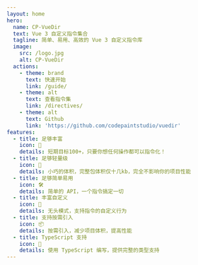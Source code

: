 ```yaml
---
layout: home
hero:
  name: CP-VueDir
  text: Vue 3 自定义指令集合
  tagline: 简单、易用、高效的 Vue 3 自定义指令库
  image:
    src: /logo.jpg
    alt: CP-VueDir
  actions:
    - theme: brand
      text: 快速开始
      link: /guide/
    - theme: alt
      text: 查看指令集
      link: /directives/
    - theme: alt
      text: Github
      link: 'https://github.com/codepaintstudio/vuedir'
features:
  - title: 足够丰富
    icon: 🎲
    details: 短期目标100+，只要你想任何操作都可以指令化！
  - title: 足够轻量级
    icon: 🚀
    details: 小巧的体积，完整包体积仅十几kb，完全不影响你的项目性能
  - title: 足够简单易用
    icon: 🛠️
    details: 简单的 API，一个指令搞定一切
  - title: 丰富自定义
    icon: 🔧
    details: 无头模式，支持指令的自定义行为
  - title: 支持按需引入
    icon: 📦
    details: 按需引入，减少项目体积，提高性能
  - title: TypeScript 支持
    icon: 🦾
    details: 使用 TypeScript 编写，提供完整的类型支持
---
```


